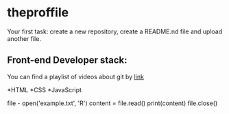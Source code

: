# theproffile
Your first task: create a new repository, create a README.nd file and upload another file.

## Front-end Developer stack:

You can find a playlist of videos about git by [link](https://www.youtube.com/watch?v=fSBu9zquZWA&t=1s)

*HTML
﻿﻿*CSS
﻿﻿*JavaScript

file - open('example.txt', 'R')
content = file.read()
print(content)
file.close()
